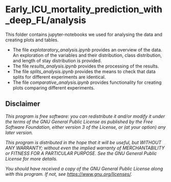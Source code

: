 # Early_ICU_mortality_prediction_with_deep_FL/analysis

This folder contains jupyter-notebooks we used for analysing the data and creating plots and tables.

- The file *explotaratory_analysis.ipynb* provides an overview of the data. An exploration of the variables and their distribution, class distribution, and length of stay distribution is provided.
- The file *results_analysis.ipynb* provides the processing of the results.
- The file *splits_analysis.ipynb* provides the means to check that data splits for different experiments are identical.
- The file *comparative_analysis.ipynb* provides functionality for creating plots comparing different experiments.

## Disclaimer

*This program is free software: you can redistribute it and/or modify
it under the terms of the GNU General Public License as published by
the Free Software Foundation, either version 3 of the License, or
(at your option) any later version.*

*This program is distributed in the hope that it will be useful,
but WITHOUT ANY WARRANTY; without even the implied warranty of
MERCHANTABILITY or FITNESS FOR A PARTICULAR PURPOSE.  See the
GNU General Public License for more details.*

*You should have received a copy of the GNU General Public License
along with this program.  If not, see <https://www.gnu.org/licenses/>.*
